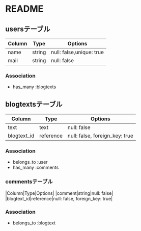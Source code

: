 # README

## usersテーブル

|Column|Type|Options|
|------|----|-------|
|name|string|null: false,unique: true|
|mail|string|null: false|


### Association
+ has_many :blogtexts 

## blogtextsテーブル

|Column|Type|Options|
|------|----|-------|
|text|text|null: false|
|blogtext_id|reference|null: false, foreign_key: true|

### Association
+ belongs_to :user
+ has_many   :comments


### commentsテーブル

|Column|Type|Options|
|comment|string|null: false|
|blogtext_id|reference|null: false, foreign_key: true|

### Association
+ belongs_to :blogtext